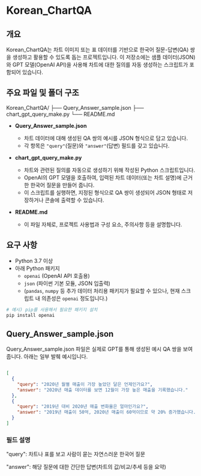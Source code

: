 # Korean_ChartQA

## 개요
Korean_ChartQA는 차트 이미지 또는 표 데이터를 기반으로 한국어 질문-답변(QA) 쌍을 생성하고 활용할 수 있도록 돕는 프로젝트입니다. 이 저장소에는 샘플 데이터(JSON)와 GPT 모델(OpenAI API)을 사용해 차트에 대한 질의를 자동 생성하는 스크립트가 포함되어 있습니다.


## 주요 파일 및 폴더 구조
Korean_ChartQA/
├── Query_Answer_sample.json
├── chart_gpt_query_make.py
└── README.md



- **Query_Answer_sample.json**  
  - 차트 데이터에 대해 생성된 QA 쌍의 예시를 JSON 형식으로 담고 있습니다.  
  - 각 항목은 `"query"`(질문)와 `"answer"`(답변) 필드를 갖고 있습니다.

- **chart_gpt_query_make.py**  
  - 차트와 관련된 질의를 자동으로 생성하기 위해 작성된 Python 스크립트입니다.  
  - OpenAI의 GPT 모델을 호출하여, 입력된 차트 데이터(또는 차트 설명)에 근거한 한국어 질문을 만들어 줍니다.  
  - 이 스크립트를 실행하면, 지정된 형식으로 QA 쌍이 생성되어 JSON 형태로 저장하거나 콘솔에 출력할 수 있습니다.

- **README.md**  
  - 이 파일 자체로, 프로젝트 사용법과 구성 요소, 주의사항 등을 설명합니다.


## 요구 사항
- Python 3.7 이상
- 아래 Python 패키지
  - `openai` (OpenAI API 호출용)
  - `json` (파이썬 기본 모듈, JSON 입출력)
  - (`pandas`, `numpy` 등 추가 데이터 처리용 패키지가 필요할 수 있으나, 현재 스크립트 내 의존성은 `openai` 정도입니다.)

```bash
# 예시) pip를 사용해서 필요한 패키지 설치
pip install openai
```

## Query_Answer_sample.json
Query_Answer_sample.json 파일은 실제로 GPT를 통해 생성된 예시 QA 쌍을 보여 줍니다.
아래는 일부 발췌 예시입니다.

```json

[
  {
    "query": "2020년 월별 매출이 가장 높았던 달은 언제인가요?",
    "answer": "2020년 매출 데이터를 보면 12월이 가장 높은 매출을 기록했습니다."
  },
  {
    "query": "2019년 대비 2020년 매출 변화율은 얼마인가요?",
    "answer": "2019년 매출이 50억, 2020년 매출이 60억이므로 약 20% 증가했습니다."
  }
]

```

### 필드 설명

"query": 차트나 표를 보고 사람이 묻는 자연스러운 한국어 질문

"answer": 해당 질문에 대한 간단한 답변(차트의 값/비교/추세 등을 요약)

